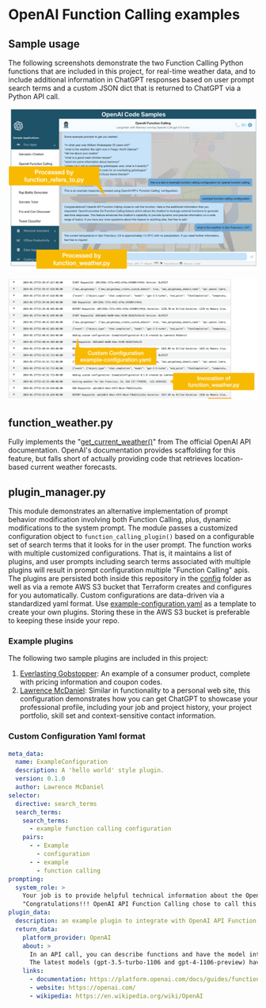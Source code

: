 # OpenAI Function Calling examples

## Sample usage

The following screenshots demonstrate the two Function Calling Python functions that are included in this project, for real-time weather data, and to include additional information in ChatGPT responses based on user prompt search terms and a custom JSON dict that is returned to ChatGPT via a Python API call.

![Terraform init](https://raw.githubusercontent.com/FullStackWithLawrence/aws-openai/main/doc/img/openai-function-calling-example.png "Function Calling example")

![Terraform init](https://raw.githubusercontent.com/FullStackWithLawrence/aws-openai/main/doc/img/openai-function-calling-cloudwatch.png "Function Calling Cloudwatch")

## function_weather.py

Fully implements the "[get_current_weather()](https://platform.openai.com/docs/guides/function-calling)" from The official OpenAI API documentation. OpenAI's documentation provides scaffolding for this feature, but falls short of actually providing code that retrieves location-based current weather forecasts.

## plugin_manager.py

This module demonstrates an alternative implementation of prompt behavior modification involving both Function Calling, plus, dynamic modifications to the system prompt. The module passes a customized configuration object to `function_calling_plugin()` based on a configurable set of search terms that it looks for in the user prompt. The function works with multiple customized configurations. That is, it maintains a list of plugins, and user prompts including search terms associated with multiple plugins will result in prompt configuration multiple "Function Calling" apis. The plugins are persisted both inside this repository in the [config](./plugins/) folder as well as via a remote AWS S3 bucket that Terraform creates and configures for you automatically. Custom configurations are data-driven via a standardized yaml format. Use [example-configuration.yaml](./plugins/example-configuration.yaml) as a template to create your own plugins. Storing these in the AWS S3 bucket is preferable to keeping these inside your repo.

### Example plugins

The following two sample plugins are included in this project:

1. [Everlasting Gobstopper](./plugins/everlasting-gobstopper.yaml): An example of a consumer product, complete with pricing information and coupon codes.
2. [Lawrence McDaniel](./plugins/lawrence-mcdaniel.yaml): Similar in functionality to a personal web site, this configuration demonstrates how you can get ChatGPT to showcase your professional profile, including your job and project history, your project portfolio, skill set and context-sensitive contact information.

### Custom Configuration Yaml format

```yaml
meta_data:
  name: ExampleConfiguration
  description: A 'hello world' style plugin.
  version: 0.1.0
  author: Lawrence McDaniel
selector:
  directive: search_terms
  search_terms:
    search_terms:
      - example function calling configuration
    pairs:
      - - Example
        - configuration
      - - example
        - function calling
prompting:
  system_role: >
    Your job is to provide helpful technical information about the OpenAI API Function Calling feature. You should include the following information in your response:
    "Congratulations!!! OpenAI API Function Calling chose to call this function. Here is the additional information that you requested:"
plugin_data:
  description: an example plugin to integrate with OpenAI API Function Calling additional information function, in this module.
  return_data:
    platform_provider: OpenAI
    about: >
      In an API call, you can describe functions and have the model intelligently choose to output a JSON object containing arguments to call one or many functions. The Chat Completions API does not call the function; instead, the model generates JSON that you can use to call the function in your code.
      The latest models (gpt-3.5-turbo-1106 and gpt-4-1106-preview) have been trained to both detect when a function should to be called (depending on the input) and to respond with JSON that adheres to the function signature more closely than previous models. With this capability also comes potential risks. We strongly recommend building in user confirmation flows before taking actions that impact the world on behalf of users (sending an email, posting something online, making a purchase, etc).
    links:
      - documentation: https://platform.openai.com/docs/guides/function-calling
      - website: https://openai.com/
      - wikipedia: https://en.wikipedia.org/wiki/OpenAI
```
